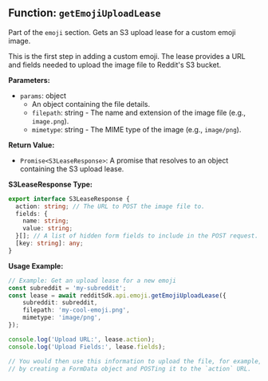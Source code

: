 ## Function: `getEmojiUploadLease`

Part of the `emoji` section. Gets an S3 upload lease for a custom emoji image.

This is the first step in adding a custom emoji. The lease provides a URL and fields needed to upload the image file to Reddit's S3 bucket.

**Parameters:**

- `params`: object
  - An object containing the file details.
  - `filepath`: string - The name and extension of the image file (e.g., `image.png`).
  - `mimetype`: string - The MIME type of the image (e.g., `image/png`).

**Return Value:**

- `Promise<S3LeaseResponse>`: A promise that resolves to an object containing the S3 upload lease.

**S3LeaseResponse Type:**

```typescript
export interface S3LeaseResponse {
  action: string; // The URL to POST the image file to.
  fields: {
    name: string;
    value: string;
  }[]; // A list of hidden form fields to include in the POST request.
  [key: string]: any;
}
```

**Usage Example:**

```typescript
// Example: Get an upload lease for a new emoji
const subreddit = 'my-subreddit';
const lease = await redditSdk.api.emoji.getEmojiUploadLease({
    subreddit: subreddit,
    filepath: 'my-cool-emoji.png',
    mimetype: 'image/png',
});

console.log('Upload URL:', lease.action);
console.log('Upload Fields:', lease.fields);

// You would then use this information to upload the file, for example,
// by creating a FormData object and POSTing it to the `action` URL.
``` 